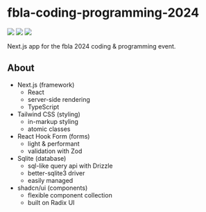 # fbla-coding-programming-2024

![](https://img.shields.io/badge/framework-Next.js-black) ![](https://img.shields.io/badge/styling-Tailwind_CSS-0CA5E9) ![](https://img.shields.io/badge/components-shadcn/ui-white)

Next.js app for the fbla 2024 coding & programming event.

## About

- Next.js (framework)
  - React
  - server-side rendering
  - TypeScript
- Tailwind CSS (styling)
  - in-markup styling
  - atomic classes
- React Hook Form (forms)
  - light & performant
  - validation with Zod
- Sqlite (database)
  - sql-like query api with Drizzle
  - better-sqlite3 driver
  - easily managed
- shadcn/ui (components)
  - flexible component collection
  - built on Radix UI
